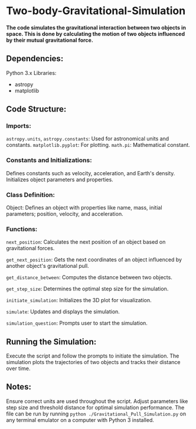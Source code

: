 # Two-body-Gravitational-Simulation

#### The code simulates the gravitational interaction between two objects in space. This is done by calculating the motion of two objects influenced by their mutual gravitational force.

## Dependencies:
Python 3.x
Libraries: 
- astropy
- matplotlib

## Code Structure:

### Imports:
`astropy.units`, `astropy.constants`: Used for astronomical units and constants.
`matplotlib.pyplot`: For plotting.
`math.pi`: Mathematical constant.

### Constants and Initializations:
Defines constants such as velocity, acceleration, and Earth's density.
Initializes object parameters and properties.

### Class Definition:
Object: Defines an object with properties like name, mass, initial parameters; position, velocity, and acceleration.

### Functions:

`next_position`: Calculates the next position of an object based on gravitational forces.

`get_next_position`: Gets the next coordinates of an object influenced by another object's gravitational pull.

`get_distance_between`: Computes the distance between two objects.

`get_step_size`: Determines the optimal step size for the simulation.

`initiate_simulation`: Initializes the 3D plot for visualization.

`simulate`: Updates and displays the simulation.

`simulation_question`: Prompts user to start the simulation.

## Running the Simulation:
Execute the script and follow the prompts to initiate the simulation.
The simulation plots the trajectories of two objects and tracks their distance over time.

## Notes:
Ensure correct units are used throughout the script.
Adjust parameters like step size and threshold distance for optimal simulation performance.
The file can be run by running `python ./Gravitational_Pull_Simulation.py` on any terminal emulator on a computer with Python 3 installed.
